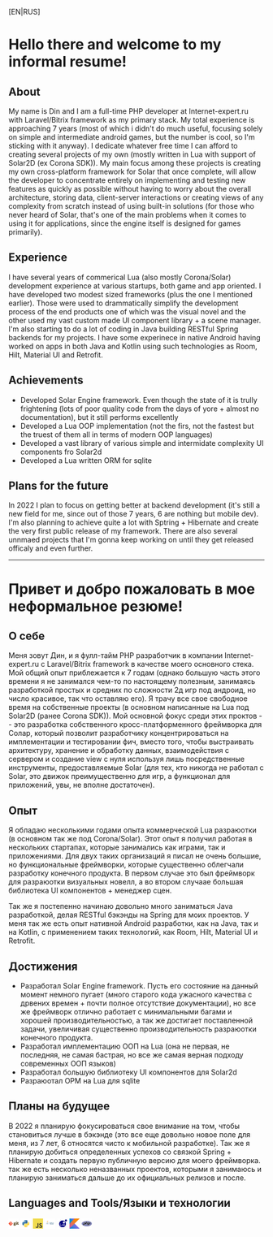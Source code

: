 [EN|RUS]

# Hello there and welcome to my informal resume! 

## About
My name is Din and I am a full-time PHP developer at Internet-expert.ru with Laravel/Bitrix framework as my primary stack. My total experience is approaching 7 years (most of which i didn't do much useful, focusing solely on simple and intermediate android games, but the number is cool, so I'm sticking with it anyway). I dedicate whatever free time I can afford to creating several projects of my own (mostly written in Lua with support of Solar2D (ex Corona SDK)). My main focus among these projects is creating my own cross-platform framework for Solar that once complete, will allow the developer to concentrate entirely on implementing and testing new features as quickly as possible without having to worry about the overall architecture, storing data, client-server interactions or creating views of any complexity from scratch instead of using built-in solutions (for those who never heard of Solar, that's one of the main problems when it comes to using it for applications, since the engine itself is designed for games primarily). 

## Experience
I have several years of commerical Lua (also mostly Corona/Solar) development experience at various startups, both game and app oriented. I have developed two modest sized frameworks (plus the one I mentioned earlier). Those were used to drammatically simplify the development process of the end products one of which was the visual novel and the other used my vast custom made UI component library + a scene manager. 
I'm also starting to do a lot of coding in Java building RESTful Spring backends for my projects. I have some experinece in native Android having worked on apps in both Java and Kotlin using such technologies as Room, Hilt, Material UI and Retrofit. 

## Achievements
- Developed Solar Engine framework. Even though the state of it is trully frightening (lots of poor quality code from the days of yore + almost no documentation), but it still performs excellently
- Developed a Lua OOP implementation (not the firs, not the fastest but the truest of them all in terms of modern OOP languages)
- Developed a vast library of various simple and intermidate complexity UI components fro Solar2d
- Developed a Lua written ORM for sqlite

## Plans for the future
In 2022 I plan to focus on getting better at backend development (it's still a new field for me, since out of those 7 years, 6 are nothing but mobile dev). I'm also planning to achieve quite a lot with Sptring + Hibernate and create the very first public release of my framework. There are also several unnmaed projects that I'm gonna keep working on until they get released officaly and even further.

****

# Привет и добро пожаловать в мое неформальное резюме! 

## О себе
Меня зовут Дин, и я фулл-тайм PHP разработчик в компании Internet-expert.ru с Laravel/Bitrix framework в качестве моего основного стека. Мой общий опыт приблежается к 7 годам (однако большую часть этого времени я не занимался чем-то по настоящему полезным, занимаясь разработкой простых и средних по сложности 2д игр под андроид, но число красивое, так что оставляю его). Я трачу все свое свободное время на собственные проекты (в основном написанные на Lua под Solar2D (ранее Corona SDK)). Мой основной фокус среди этих проктов -- это разработка собственного кросс-платформенного фреймворка для Солар, который позволит разработчику концентрироваться на имплементации и тестировании фич, вместо того, чтобы выстраивать архитектуру, хранение и обработку данных, взаимодействия с сервером и создание view с нуля используя лишь посредственные инструменты, предоставляемые Solar (для тех, кто никогда не работал с Solar, это движок преимущественно для игр, а функционал для приложений, увы, не вполне достаточен). 

## Опыт
Я обладаю несколькими годами опыта коммерческой Lua разраюотки (в основном так же под  Corona/Solar). Этот опыт я получил работая в нескольких стартапах, которые занимались как играми, так и приложениями. Для двух таких организаций я писал не очень большие, но функциональные фреймворки, которые существенно облегчали разработку конечного продукта. В первом случае это был фреймворк для разраюотки визуальных новелл, а во втором случаае большая библиотека UI компонентов + менеджер сцен.

Так же я постепенно начинаю довольно много заниматься Java разработкой, делая RESTful бэкэнды на Spring для моих проектов. У меня так же есть опыт нативной Android разработки, как на Java, так и на Kotlin, с применением таких технологий, как Room, Hilt, Material UI и Retrofit. 

## Достижения
- Разработал Solar Engine framework. Пусть его состояние на данный момент немного пугает (много старого кода ужасного качества с дрвених времен + почти полное отсутствие документации), но все же фреймворк отлично работает с минимальными багами и хорошей производительностью, а так же достигает поставленной задачи, увеличивая существенно производительность разраюотки конечного продукта.
- Разработал имплементацию ООП на Lua (она не первая, не последняя, не самая бастрая, но все же самая верная подходу современных ООП языков)
- Разработал большую библиотеку UI компонентов для Solar2d
- Разраюотал ОРМ на Lua для sqlite

## Планы на будущее
В 2022 я планирую фокусироваться свое внимание на том, чтобы становиться лучше в бэкэнде (это все еще довольно новое поле для меня, из 7 лет, 6 относятся чисто к мобильной разработке). Так же я планирую добиться определенных успехов со связкой Spring + Hibernate и создать первую публичную версию для моего фреймворка. так же есть несколько неназванных проектов, которыми я занимаюсь и планирую заниматься дальше до их официальных релизов и после.

## Languages and Tools/Языки и технологии

<code><img height="20" src="https://raw.githubusercontent.com/github/explore/80688e429a7d4ef2fca1e82350fe8e3517d3494d/topics/git/git.png"></code>
<code><img height="20" src="https://raw.githubusercontent.com/github/explore/80688e429a7d4ef2fca1e82350fe8e3517d3494d/topics/python/python.png"></code>
<code><img height="20" src="https://raw.githubusercontent.com/github/explore/80688e429a7d4ef2fca1e82350fe8e3517d3494d/topics/javascript/javascript.png"></code>
<code><img height="20" src="https://raw.githubusercontent.com/github/explore/80688e429a7d4ef2fca1e82350fe8e3517d3494d/topics/java/java.png"></code>
<code><img height="20" src="https://raw.githubusercontent.com/github/explore/80688e429a7d4ef2fca1e82350fe8e3517d3494d/topics/lua/lua.png"></code>
<code><img height="20" src="https://raw.githubusercontent.com/github/explore/80688e429a7d4ef2fca1e82350fe8e3517d3494d/topics/kotlin/kotlin.png"></code>
<code><img height="20" src="https://raw.githubusercontent.com/github/explore/80688e429a7d4ef2fca1e82350fe8e3517d3494d/topics/php/php.png"></code>
